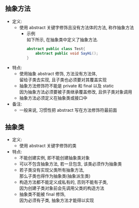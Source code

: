 ## 抽象方法
- 定义:  
  - 使用 abstract 关键字修饰且没有方法体的方法, 称作抽象方法
    - 示例   
      如下所示, 在抽象类中定义了抽象方法.
      ```java
      abstract public class Test{
          abstract public void SayHi();
      }
      ```
- 特点:  
  - 使用抽象 abstract 修饰, 方法没有方法体,  
    留给子类去实现, 且子类也必须要对其覆盖实现   
  - 抽象方法修饰符不能是 private 和 final 以及 static  
    因为抽象方法必须要被子类继承覆盖修改, 且供子类对象调用
  - 抽象方法必须定义在抽象类或接口中
- 备注:  
  - 一般来说, 习惯性把 abstract 写在方法修饰符最前面

## 抽象类
- 定义:  
  - 使用 abstract 关键字修饰的类
- 特点:  
  - 不能创建实例, 即不能创建抽象类对象
  - 可以不包含抽象方法, 若一旦包含, 该类必须作为抽象类
  - 若子类没有实现父类所有抽象方法,  
    那么子类也得作为抽象类(抽象派生类)
  - 构造方法都不能定义成私有的, 否则不能有子类,  
    因为创建子类对象前会先调用父类的构造方法
  - 抽象类不能被 final 修饰,  
    因为必须有子类, 抽象方法才能得以实现